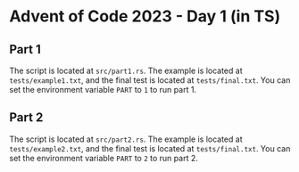 # Advent of Code 2023 - Day 1 (in TS)

## Part 1

The script is located at `src/part1.rs`.
The example is located at `tests/example1.txt`, and the final test is located at `tests/final.txt`.
You can set the environment variable `PART` to `1` to run part 1.

## Part 2

The script is located at `src/part2.rs`.
The example is located at `tests/example2.txt`, and the final test is located at `tests/final.txt`.
You can set the environment variable `PART` to `2` to run part 2.
